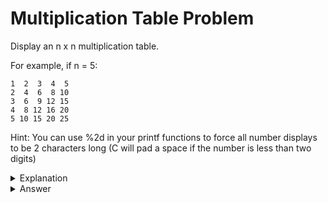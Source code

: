 # Multiplication Table Problem
Display an n x n multiplication table.

For example, if n = 5:
```
1  2  3  4  5
2  4  6  8 10
3  6  9 12 15
4  8 12 16 20
5 10 15 20 25
```

Hint: You can use %2d in your printf functions to force all number displays to be 2 characters long (C will pad a space if the number is less than two digits)

<details>
<summary>Explanation</summary>
<br>
</details>


<details>
<summary>Answer</summary>
<br>

``` c
int main(){
	int i, j,n;
	scanf("%d", &n);
	for(i = 1; i<=n;i++){
		for(j = 1; j<=n;j++){
			printf("%2d ", i * j);
		}
		printf("\n");
	}
	return 0;
}
```

</details>
